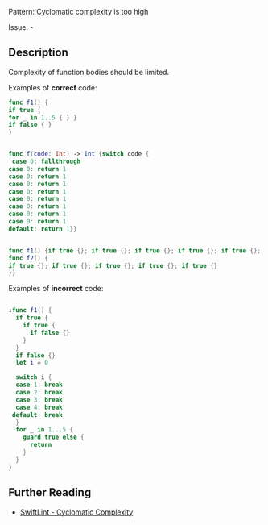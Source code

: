 Pattern: Cyclomatic complexity is too high

Issue: -

## Description

Complexity of function bodies should be limited.

Examples of **correct** code:
```swift
func f1() {
if true {
for _ in 1..5 { } }
if false { }
}


func f(code: Int) -> Int {switch code {
 case 0: fallthrough
case 0: return 1
case 0: return 1
case 0: return 1
case 0: return 1
case 0: return 1
case 0: return 1
case 0: return 1
case 0: return 1
default: return 1}}


func f1() {if true {}; if true {}; if true {}; if true {}; if true {}; if true {}
func f2() {
if true {}; if true {}; if true {}; if true {}; if true {}
}}

```
Examples of **incorrect** code:
```swift

↓func f1() {
  if true {
    if true {
      if false {}
    }
  }
  if false {}
  let i = 0

  switch i {
  case 1: break
  case 2: break
  case 3: break
  case 4: break
 default: break
  }
  for _ in 1...5 {
    guard true else {
      return
    }
  }
}

```

## Further Reading

* [SwiftLint - Cyclomatic Complexity](https://realm.github.io/SwiftLint/cyclomatic_complexity.html)